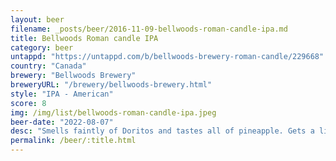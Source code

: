 ```yaml
---
layout: beer
filename: _posts/beer/2016-11-09-bellwoods-roman-candle-ipa.md
title: Bellwoods Roman candle IPA
category: beer
untappd: "https://untappd.com/b/bellwoods-brewery-roman-candle/229668"
country: "Canada"
brewery: "Bellwoods Brewery"
breweryURL: "/brewery/bellwoods-brewery.html"
style: "IPA - American"
score: 8
img: /img/list/bellwoods-roman-candle-ipa.jpeg
beer-date: "2022-08-07"
desc: "Smells faintly of Doritos and tastes all of pineapple. Gets a little acrid as it warms"
permalink: /beer/:title.html
---
```

